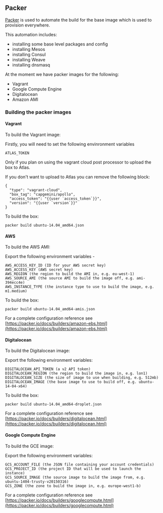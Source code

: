 ## Packer

[Packer](https://packer.io/) is used to automate the build for the base image which is used to provision everywhere.

This automation includes:

- installing some base level packages and config
- installing Mesos
- installing Consul
- installing Weave
- installing dnsmasq

At the moment we have packer images for the following:

- Vagrant
- Google Compute Engine
- Digitalocean
- Amazon AMI

### Building the packer images

#### Vagrant

To build the Vagrant image:

Firstly, you will need to set the following envinronment variables

```
ATLAS_TOKEN
```

Only if you plan on using the vagrant cloud post processor to upload the box to Atlas.

If you don't want to upload to Atlas you can remove the following block:

```
{
  "type": "vagrant-cloud",
  "box_tag": "capgemini/apollo",
  "access_token": "{{user `access_token`}}",
  "version": "{{user `version`}}"
}
```

To build the box:

```
packer build ubuntu-14.04_amd64.json
```

#### AWS

To build the AWS AMI:

Export the following environment variables -

```
AWS_ACCESS_KEY_ID (ID for your AWS secret key)
AWS_ACCESS_KEY (AWS secret key)
AWS_REGION (the region to build the AMI in, e.g. eu-west-1)
AWS_SOURCE_AMI (the source AMI to build the image off, e.g. ami-394ecc4e)
AWS_INSTANCE_TYPE (the instance type to use to build the image, e.g. m1.medium)
```

To build the box:

```
packer build ubuntu-14.04_amd64-amis.json
```

For a complete configuration reference see [https://packer.io/docs/builders/amazon-ebs.html](https://packer.io/docs/builders/amazon-ebs.html)

#### Digitalocean

To build the Digitalocean image:

Export the following environment variables:

```
DIGITALOCEAN_API_TOKEN (a v2 API token)
DIGITALOCEAN_REGION (the region to build the image in, e.g. lon1)
DIGITALOCEAN_SIZE (the size of image to use when building, e.g. 512mb)
DIGITALOCEAN_IMAGE (the base image to use to build off, e.g. ubuntu-14-04-x64)
```

To build the box:

```
packer build ubuntu-14.04_amd64-droplet.json
```
For a complete configuration reference see [https://packer.io/docs/builders/digitalocean.html](https://packer.io/docs/builders/digitalocean.html)

#### Google Compute Engine

To build the GCE image:

Export the following environment variables:

```
GCS_ACCOUNT_FILE (the JSON file containing your account credentials)
GCS_PROJECT_ID (the project ID that will be used to launch the instance)
GCS_SOURCE_IMAGE (the source image to build the image from, e.g. ubuntu-1404-trusty-v20150316)
GCS_ZONE (the zone to build the image in, e.g. europe-west1-b)
```

For a complete configuration reference see [https://packer.io/docs/builders/googlecompute.html](https://packer.io/docs/builders/googlecompute.html)
